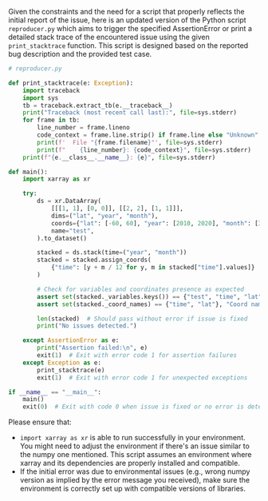 Given the constraints and the need for a script that properly reflects the initial report of the issue, here is an updated version of the Python script `reproducer.py` which aims to trigger the specified AssertionError or print a detailed stack trace of the encountered issue using the given `print_stacktrace` function. This script is designed based on the reported bug description and the provided test case.

```python
# reproducer.py

def print_stacktrace(e: Exception):
    import traceback
    import sys
    tb = traceback.extract_tb(e.__traceback__)
    print("Traceback (most recent call last):", file=sys.stderr)
    for frame in tb:
        line_number = frame.lineno
        code_context = frame.line.strip() if frame.line else "Unknown"
        print(f'  File "{frame.filename}"', file=sys.stderr)
        print(f"    {line_number}: {code_context}", file=sys.stderr)
    print(f"{e.__class__.__name__}: {e}", file=sys.stderr)

def main():
    import xarray as xr

    try:
        ds = xr.DataArray(
            [[[1, 1], [0, 0]], [[2, 2], [1, 1]]],
            dims=("lat", "year", "month"),
            coords={"lat": [-60, 60], "year": [2010, 2020], "month": [3, 6]},
            name="test",
        ).to_dataset()

        stacked = ds.stack(time=("year", "month"))
        stacked = stacked.assign_coords(
            {"time": [y + m / 12 for y, m in stacked["time"].values]}
        )

        # Check for variables and coordinates presence as expected
        assert set(stacked._variables.keys()) == {"test", "time", "lat"}, "Variables confirmatory check failed."
        assert set(stacked._coord_names) == {"time", "lat"}, "Coord names confirmatory check failed."

        len(stacked)  # Should pass without error if issue is fixed
        print("No issues detected.")

    except AssertionError as e:
        print("Assertion failed:\n", e)
        exit(1)  # Exit with error code 1 for assertion failures
    except Exception as e:
        print_stacktrace(e)
        exit(1)  # Exit with error code 1 for unexpected exceptions

if __name__ == "__main__":
    main()
    exit(0)  # Exit with code 0 when issue is fixed or no error is detected
```

Please ensure that:
- `import xarray as xr` is able to run successfully in your environment. You might need to adjust the environment if there's an issue similar to the numpy one mentioned. This script assumes an environment where xarray and its dependencies are properly installed and compatible.
- If the initial error was due to environmental issues (e.g., wrong numpy version as implied by the error message you received), make sure the environment is correctly set up with compatible versions of libraries.